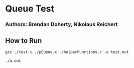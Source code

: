 # Queue Test
### Authors: Brendan Doherty, Nikolaus Reichert

## How to Run

```
gcc ./test.c ./pQueue.c ./helperFunctions.c -o test.out

./a.out
```